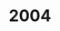 ---
created: '2024-02-28 21:57:08'
description: ''
fname: pub.post.2004
id: slgxrmil7d47wxs65qypyd8
title: '2004'
updated: '2024-02-29 00:36:05'
---